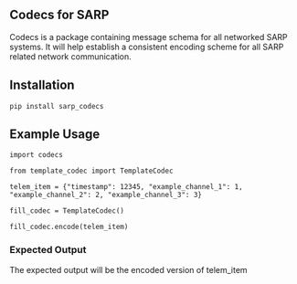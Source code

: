 ## __Codecs for SARP__

Codecs is a package containing message schema for all networked SARP systems. It will help establish a consistent encoding scheme for all SARP related network communication.

## Installation

`pip install sarp_codecs`

## Example Usage

`import codecs`

`from template_codec import TemplateCodec`

`telem_item = {"timestamp": 12345, "example_channel_1": 1, "example_channel_2": 2, "example_channel_3": 3}`

`fill_codec = TemplateCodec()`

`fill_codec.encode(telem_item)`

### Expected Output
The expected output will be the encoded version of telem_item